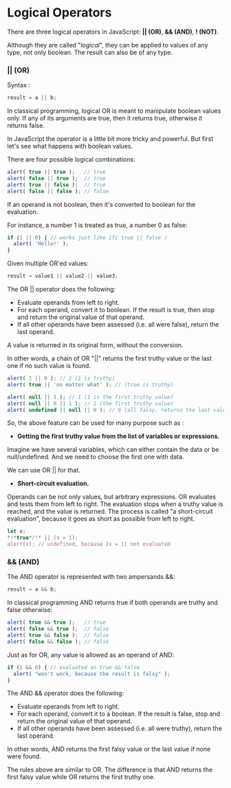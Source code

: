 # Logical Operators  

There are three logical operators in JavaScript: **|| (OR)**, **&& (AND)**, **! (NOT)**.

Although they are called "*logical*", they can be applied to values of any type, not only boolean. The result can also be of any type.  

### || (OR)  

Syntax :  
```js
result = a || b;
```  

In classical programming, logical OR is meant to manipulate boolean values only. If any of its arguments are true, then it returns true, otherwise it returns false.  

In JavaScript the operator is a little bit more tricky and powerful. But first let's see what happens with boolean values.

There are four possible logical combinations:

```js
alert( true || true );   // true
alert( false || true );  // true
alert( true || false );  // true
alert( false || false ); // false
```  

If an operand is not boolean, then it's converted to boolean for the evaluation.

For instance, a number 1 is treated as true, a number 0 as false:  

```js
if (1 || 0) { // works just like if( true || false )
  alert( 'Hello!' );
}
```
Given multiple OR'ed values:  

```js
result = value1 || value2 || value3;
```

The OR || operator does the following:  

  * Evaluate operands from left to right.  
  * For each operand, convert it to boolean. If the result is true, then stop and return the original value of that operand.  
  * If all other operands have been assessed (i.e. all were false), return the last operand.  

A value is returned in its original form, without the conversion.  

In other words, a chain of OR "||" returns the first truthy value or the last one if no such value is found.  

```js
alert( 1 || 0 ); // 1 (1 is truthy)
alert( true || 'no matter what' ); // (true is truthy)

alert( null || 1 ); // 1 (1 is the first truthy value)
alert( null || 0 || 1 ); // 1 (the first truthy value)
alert( undefined || null || 0 ); // 0 (all falsy, returns the last value)
```  

So, the above feature can be used for many purpose such as :  
  * **Getting the first truthy value from the list of variables or expressions.**

  Imagine we have several variables, which can either contain the data or be null/undefined. And we need to choose the first one with data.  
  
  We can use OR || for that.  

  * **Short-circuit evaluation.**  

  Operands can be not only values, but arbitrary expressions. OR evaluates and tests them from left to right. The evaluation stops when a truthy value is reached, and the value is returned. The process is called "a short-circuit evaluation", because it goes as short as possible from left to right.  

  ```js
  let x;
  *!*true*/!* || (x = 1);
  alert(x); // undefined, because (x = 1) not evaluated
  ```  

### && (AND)  

The AND operator is represented with two ampersands &&:  

```js
result = a && b;
```  

In classical programming AND returns true if both operands are truthy and false otherwise:  

```js
alert( true && true );   // true
alert( false && true );  // false
alert( true && false );  // false
alert( false && false ); // false
```  

Just as for OR, any value is allowed as an operand of AND:  

```js
if (1 && 0) { // evaluated as true && false
  alert( "won't work, because the result is falsy" );
}
```  

The AND && operator does the following:  

  * Evaluate operands from left to right.  
  * For each operand, convert it to a boolean. If the result is false, stop and return the original value of that operand.  
  * If all other operands have been assessed (i.e. all were truthy), return the last operand.  

In other words, AND returns the first falsy value or the last value if none were found.

The rules above are similar to OR. The difference is that AND returns the first falsy value while OR returns the first truthy one.
